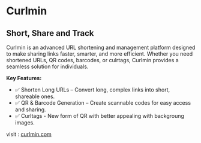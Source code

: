 # Curlmin
## Short, Share and Track

Curlmin is an advanced URL shortening and management platform designed to make sharing links faster, smarter, and more efficient. Whether you need shortened URLs, QR codes, barcodes, or culrtags, Curlmin provides a seamless solution for individuals.

<strong>Key Features:</strong>
 - ✅ Shorten Long URLs – Convert long, complex links into short, shareable ones.
 - ✅ QR & Barcode Generation – Create scannable codes for easy access and sharing.
 - ✅ Curltags - New form of QR with better appealing with backgroung images.

visit : <a href="https://curlmin.com" target="_blank">curlmin.com</a>
